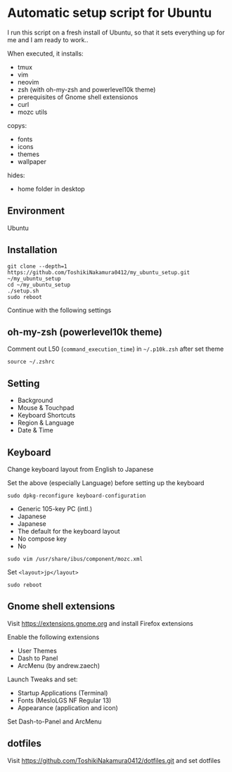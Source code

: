 # Automatic setup script for Ubuntu

I run this script on a fresh install of Ubuntu, so that it sets everything up for me and I am ready to work..

When executed, it installs:

- tmux
- vim
- neovim
- zsh (with oh-my-zsh and powerlevel10k theme)
- prerequisites of Gnome shell extensionos
- curl
- mozc utils

copys:

- fonts
- icons
- themes
- wallpaper

hides:

- home folder in desktop

## Environment
Ubuntu
## Installation
```
git clone --depth=1 https://github.com/ToshikiNakamura0412/my_ubuntu_setup.git ~/my_ubuntu_setup
cd ~/my_ubuntu_setup
./setup.sh
sudo reboot
```
Continue with the following settings
## oh-my-zsh (powerlevel10k theme)
Comment out L50 (`command_execution_time`) in `~/.p10k.zsh` after set theme
```
source ~/.zshrc
```
## Setting
- Background
- Mouse & Touchpad
- Keyboard Shortcuts
- Region & Language
- Date & Time
## Keyboard
Change keyboard layout from English to Japanese

Set the above (especially Language) before setting up the keyboard
```
sudo dpkg-reconfigure keyboard-configuration
```
- Generic 105-key PC (intl.)
- Japanese
- Japanese
- The default for the keyboard layout
- No compose key
- No
```
sudo vim /usr/share/ibus/component/mozc.xml
```
Set `<layout>jp</layout>`
```
sudo reboot
```
## Gnome shell extensions
Visit https://extensions.gnome.org and install Firefox extensions

Enable the following extensions
- User Themes
- Dash to Panel
- ArcMenu (by andrew.zaech)

Launch Tweaks and set:
- Startup Applications (Terminal)
- Fonts (MesloLGS NF Regular 13)
- Appearance (application and icon)

Set Dash-to-Panel and ArcMenu
## dotfiles
Visit https://github.com/ToshikiNakamura0412/dotfiles.git and set dotfiles
